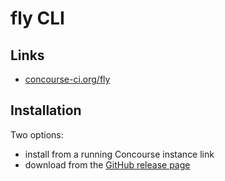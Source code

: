 # fly CLI

## Links

- [concourse-ci.org/fly](https://concourse-ci.org/fly.html)

## Installation

Two options:

- install from a running Concourse instance link
- download from the [GitHub release page](https://github.com/concourse/concourse/releases)
